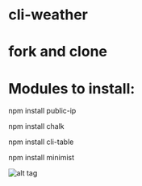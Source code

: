# cli-weather

# fork and clone

# Modules to install:

npm install public-ip

npm install chalk

npm install cli-table

npm install minimist

![alt tag](http://98five.com/wp-content/uploads/2015/11/Weather-1.gif)